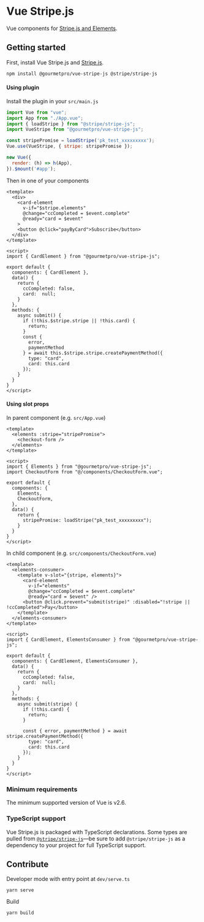 # Vue Stripe.js

Vue components for
[Stripe.js and Elements](https://stripe.com/docs/stripe-js).

## Getting started

First, install Vue Stripe.js and
[Stripe.js](https://github.com/stripe/stripe-js).

```sh
npm install @gourmetpro/vue-stripe-js @stripe/stripe-js
```

#### Using plugin

Install the plugin in your `src/main.js`
```js
import Vue from "vue";
import App from "./App.vue";
import { loadStripe } from "@stripe/stripe-js";
import VueStripe from "@gourmetpro/vue-stripe-js";

const stripePromise = loadStripe('pk_test_xxxxxxxxx');
Vue.use(VueStripe, { stripe: stripePromise });

new Vue({
  render: (h) => h(App),
}).$mount('#app');
```

Then in one of your components
```vue
<template>
  <div>
    <card-element
      v-if="$stripe.elements"
      @change="ccCompleted = $event.complete"
      @ready="card = $event"
    >
    <button @click="payByCard">Subscribe</button>
  </div>
</template>

<script>
import { CardElement } from "@gourmetpro/vue-stripe-js";

export default {
  components: { CardElement },
  data() {
    return {
      ccCompleted: false,
      card:  null;
    }
  },
  methods: {
    async submit() {
      if (!this.$stripe.stripe || !this.card) {
        return;
      }
      const {
        error,
        paymentMethod
      } = await this.$stripe.stripe.createPaymentMethod({
        type: "card",
        card: this.card
      });
    }
  }
}
</script>
```

#### Using slot props

In parent component (e.g. `src/App.vue`)

```vue
<template>
  <elements :stripe="stripePromise">
    <checkout-form />
  </elements>
</template>

<script>
import { Elements } from "@gourmetpro/vue-stripe-js";
import CheckoutForm from "@/components/CheckoutForm.vue";

export default {
  components: {
    Elements,
    CheckoutForm,
  },
  data() {
    return {
      stripePromise: loadStripe("pk_test_xxxxxxxxx");
    }
  }
}
</script>
```

In child component (e.g. `src/components/CheckoutForm.vue`)
```vue
<template>
  <elements-consumer>
    <template v-slot="{stripe, elements}">
      <card-element
        v-if="elements"
        @change="ccCompleted = $event.complete"
        @ready="card = $event" />
      <button @click.prevent="submit(stripe)" :disabled="!stripe || !ccCompleted">Pay</button>
    </template>
  </elements-consumer>
</template>

<script>
import { CardElement, ElementsConsumer } from "@gourmetpro/vue-stripe-js";

export default {
  components: { CardElement, ElementsConsumer },
  data() {
    return {
      ccCompleted: false,
      card:  null;
    }
  },
  methods: {
    async submit(stripe) {
      if (!this.card) {
        return;
      }

      const { error, paymentMethod } = await stripe.createPaymentMethod({
        type: "card",
        card: this.card
      });
    }
  }
}
</script>
```


### Minimum requirements

The minimum supported version of Vue is v2.6.

### TypeScript support

Vue Stripe.js is packaged with TypeScript declarations. Some types are pulled
from [`@stripe/stripe-js`](https://github.com/stripe/stripe-js)—be sure to add
`@stripe/stripe-js` as a dependency to your project for full TypeScript support.


## Contribute

Developer mode with entry point at `dev/serve.ts`
```
yarn serve
```

Build
```
yarn build
```



